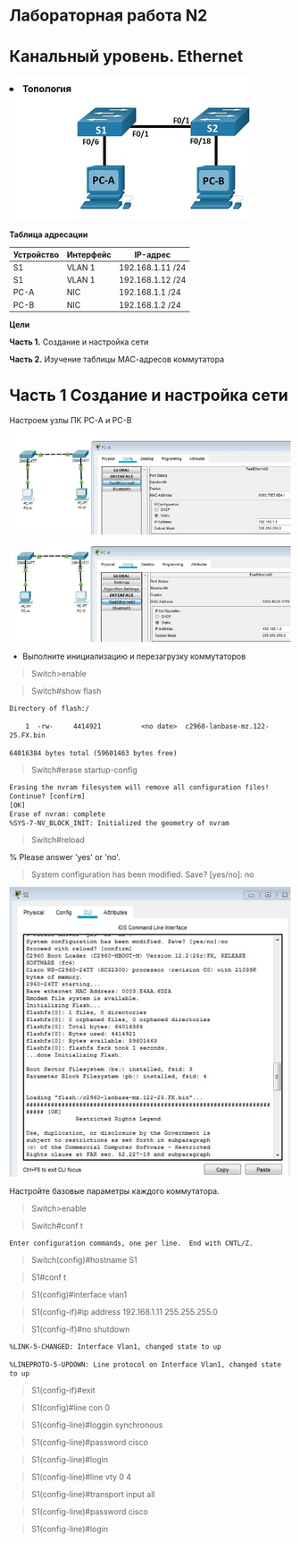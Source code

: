 # Лабораторная работа N2

# Канальный уровень. Ethernet

![](https://github.com/netdoms/repozit/blob/main/labs_otus/lab_4/1.jpg "")

**Таблица адресации**

|Устройство|Интерфейс  |IP-адрес     |
|----------|-----------|-------------|
|S1        |VLAN 1  |192.168.1.11 /24|
|S1        |VLAN 1  |192.168.1.12 /24|
|PC-A      |NIC     |192.168.1.1 /24|
|PC-B      |NIC     |192.168.1.2 /24|

**Цели**

**Часть 1.** Создание и настройка сети

**Часть 2.** Изучение таблицы МАС-адресов коммутатора

# Часть 1 Создание и настройка сети

Настроем узлы ПК PC-A и PC-B

![](https://github.com/netdoms/repozit/blob/main/labs_otus/lab_4/2.jpg "")

![](https://github.com/netdoms/repozit/blob/main/labs_otus/lab_4/3.jpg "")

* Выполните инициализацию и перезагрузку коммутаторов

> Switch>enable

> Switch#show flash

    Directory of flash:/

        1  -rw-     4414921          <no date>  c2960-lanbase-mz.122-25.FX.bin

    64016384 bytes total (59601463 bytes free)

> Switch#erase startup-config

    Erasing the nvram filesystem will remove all configuration files! Continue? [confirm]
    [OK]
    Erase of nvram: complete
    %SYS-7-NV_BLOCK_INIT: Initialized the geometry of nvram

> Switch#reload

% Please answer 'yes' or 'no'.

> System configuration has been modified. Save? [yes/no]: no
 
![](https://github.com/netdoms/repozit/blob/main/labs_otus/lab_4/4.jpg "")

Настройте базовые параметры каждого коммутатора.

> Switch>enable

> Switch#conf t

    Enter configuration commands, one per line.  End with CNTL/Z.
> Switch(config)#hostname S1

> S1#conf t

> S1(config)#interface vlan1

> S1(config-if)#ip address 192.168.1.11 255.255.255.0

> S1(config-if)#no shutdown

    %LINK-5-CHANGED: Interface Vlan1, changed state to up

    %LINEPROTO-5-UPDOWN: Line protocol on Interface Vlan1, changed state to up

> S1(config-if)#exit

> S1(config)#line con 0

> S1(config-line)#loggin synchronous 

> S1(config-line)#password cisco

> S1(config-line)#login

> S1(config-line)#line vty 0 4

> S1(config-line)#transport input all

> S1(config-line)#password cisco

> S1(config-line)#login
